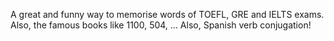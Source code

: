 A great and funny way to memorise words of TOEFL, GRE and IELTS exams. Also, the famous books like 1100, 504, ... Also, Spanish verb conjugation!

